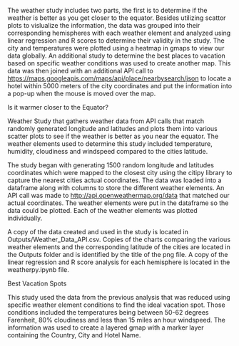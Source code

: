 The weather study includes two parts, the first is to determine if the weather is better as you get closer to the equator.  Besides utilizing scattor plots to vislualize the information, the data was grouped into their corresponding hemispheres with each weather element and analyzed using linear regression and R scores to determine their validity in the study. The city and temperatures were plotted using a heatmap in gmaps to view our data globally.  An additional study to determine the best places to vacation based on specific weather conditions was used to create another map.  This data was then joined with an additional API call to https://maps.googleapis.com/maps/api/place/nearbysearch/json to locate a hotel within 5000 meters of the city coordinates and put the information into a pop-up when the mouse is moved over the map.  

Is it warmer closer to the Equator?

Weather Study that gathers weather data from API calls that match randomly generated longitude and latitudes and plots them into various scatter plots to see if the weather is better as you near the equator.  The weather elements used to determine this study included temperature, humidity, cloudiness and windspeed compared to the cities latitude.  

The study began with generating 1500 random longitude and latitudes coordinates which were mapped to the closest city using the citipy library to capture the nearest cities actual coordinates. The data was loaded into a dataframe along with columns to store the different weather elements.  An API call was made to http://api.openweathermap.org/data that matched our actual coordinates.  The weather elements were put in the dataframe so the data could be plotted.  Each of the weather elements was plotted individually.

A copy of the data created and used in the study is located in Outputs/Weather_Data_API.csv.   Copies of the charts comparing the various weather elements and the corresponding latitude of the cities are located in the Outputs folder and is identified by the title of the png file. A copy of the linear regression and R score analysis for each hemisphere is located in the weatherpy.ipynb file.

Best Vacation Spots 

This study used the data from the previous analysis that was reduced using specific weather element conditions to find the ideal vacation spot.  Those conditions included the temperatures being between 50-62 degrees Farenheit, 80% cloudiness and less than 15 miles an hour windspeed. The information was used to create a layered gmap with a marker layer containing the Country, City and Hotel Name.


